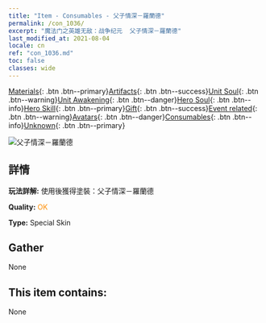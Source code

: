 ```yaml
---
title: "Item - Consumables - 父子情深－羅蘭德"
permalink: /con_1036/
excerpt: "魔法门之英雄无敌：战争纪元  父子情深－羅蘭德"
last_modified_at: 2021-08-04
locale: cn
ref: "con_1036.md"
toc: false
classes: wide
---
```

 [Materials](/ItemsCN/){: .btn .btn--primary}[Artifacts](/ItemsCN/Artifacts/){: .btn .btn--success}[Unit Soul](/ItemsCN/UnitSoul/){: .btn .btn--warning}[Unit Awakening](/ItemsCN/UnitAwakening/){: .btn .btn--danger}[Hero Soul](/ItemsCN/HeroSoul/){: .btn .btn--info}[Hero Skill](/ItemsCN/HeroSkill/){: .btn .btn--primary}[Gift](/ItemsCN/Gift/){: .btn .btn--success}[Event related](/ItemsCN/Events/){: .btn .btn--warning}[Avatars](/ItemsCN/Avatars/){: .btn .btn--danger}[Consumables](/ItemsCN/Consumables/){: .btn .btn--info}[Unknown](/ItemsCN/Unknown/){: .btn .btn--primary}

 ![父子情深－羅蘭德](/images/h/h_Roland9.jpg)

## 詳情
 **玩法詳解:** 使用後獲得塗裝：父子情深－羅蘭德

 **Quality:** <span style="color: #FF8C00">OK</span>

 **Type:** Special Skin

## Gather

  None

## This item contains:

  None

